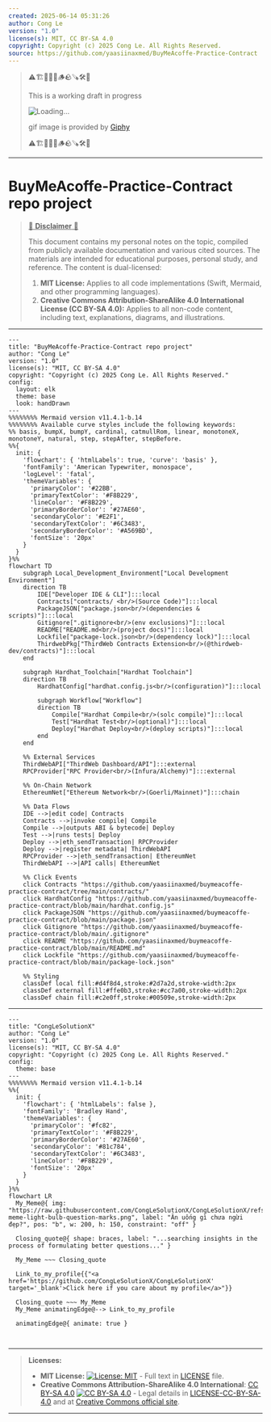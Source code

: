 ```yaml
---
created: 2025-06-14 05:31:26
author: Cong Le
version: "1.0"
license(s): MIT, CC BY-SA 4.0
copyright: Copyright (c) 2025 Cong Le. All Rights Reserved.
source: https://github.com/yaasiinaxmed/BuyMeAcoffe-Practice-Contract
---
```



> ⚠️🏗️🚧🦺🧱🪵🪨🪚🛠️👷
> 
> This is a working draft in progress
> 
> ![Loading...](https://media3.giphy.com/media/v1.Y2lkPTc5MGI3NjExb2U4aHJnYzZ4dHUyZ2g0a25ja21oM3UxNGo4b3AwNjFqd3VoM2Q3byZlcD12MV9pbnRlcm5hbF9naWZfYnlfaWQmY3Q9Zw/10zxDv7Hv5RF9C/giphy.gif)
>
> gif image is provided by [Giphy](https://giphy.com)
> 
> ⚠️🏗️🚧🦺🧱🪵🪨🪚🛠️👷


----


# BuyMeAcoffe-Practice-Contract repo project
> <ins>📢 **Disclaimer** 🚨</ins>
>
> This document contains my personal notes on the topic,
> compiled from publicly available documentation and various cited sources.
> The materials are intended for educational purposes, personal study, and reference.
> The content is dual-licensed:
> 1. **MIT License:** Applies to all code implementations (Swift, Mermaid, and other programming languages).
> 2. **Creative Commons Attribution-ShareAlike 4.0 International License (CC BY-SA 4.0):** Applies to all non-code content, including text, explanations, diagrams, and illustrations.
---


```mermaid
---
title: "BuyMeAcoffe-Practice-Contract repo project"
author: "Cong Le"
version: "1.0"
license(s): "MIT, CC BY-SA 4.0"
copyright: "Copyright (c) 2025 Cong Le. All Rights Reserved."
config:
  layout: elk
  theme: base
  look: handDrawn
---
%%%%%%%% Mermaid version v11.4.1-b.14
%%%%%%%% Available curve styles include the following keywords:
%% basis, bumpX, bumpY, cardinal, catmullRom, linear, monotoneX, monotoneY, natural, step, stepAfter, stepBefore.
%%{
  init: {
    'flowchart': { 'htmlLabels': true, 'curve': 'basis' },
    'fontFamily': 'American Typewriter, monospace',
    'logLevel': 'fatal',
    'themeVariables': {
      'primaryColor': '#22BB',
      'primaryTextColor': '#F8B229',
      'lineColor': '#F8B229',
      'primaryBorderColor': '#27AE60',
      'secondaryColor': '#E2F1',
      'secondaryTextColor': '#6C3483',
      'secondaryBorderColor': '#A569BD',
      'fontSize': '20px'
    }
  }
}%%
flowchart TD
    subgraph Local_Development_Environment["Local Development Environment"]
    direction TB
        IDE["Developer IDE & CLI"]:::local
        Contracts["contracts/ <br/>(Source Code)"]:::local
        PackageJSON["package.json<br/>(dependencies & scripts)"]:::local
        Gitignore[".gitignore<br/>(env exclusions)"]:::local
        README["README.md<br/>(project docs)"]:::local
        Lockfile["package-lock.json<br/>(dependency lock)"]:::local
        ThirdwebPkg["ThirdWeb Contracts Extension<br/>(@thirdweb-dev/contracts)"]:::local
    end

    subgraph Hardhat_Toolchain["Hardhat Toolchain"]
    direction TB
        HardhatConfig["hardhat.config.js<br/>(configuration)"]:::local
        
        subgraph Workflow["Workflow"]
        direction TB
            Compile["Hardhat Compile<br/>(solc compile)"]:::local
            Test["Hardhat Test<br/>(optional)"]:::local
            Deploy["Hardhat Deploy<br/>(deploy scripts)"]:::local
        end
    end

    %% External Services
    ThirdWebAPI["ThirdWeb Dashboard/API"]:::external
    RPCProvider["RPC Provider<br/>(Infura/Alchemy)"]:::external

    %% On-Chain Network
    EthereumNet["Ethereum Network<br/>(Goerli/Mainnet)"]:::chain

    %% Data Flows
    IDE -->|edit code| Contracts
    Contracts -->|invoke compile| Compile
    Compile -->|outputs ABI & bytecode| Deploy
    Test -->|runs tests| Deploy
    Deploy -->|eth_sendTransaction| RPCProvider
    Deploy -->|register metadata| ThirdWebAPI
    RPCProvider -->|eth_sendTransaction| EthereumNet
    ThirdWebAPI -->|API calls| EthereumNet

    %% Click Events
    click Contracts "https://github.com/yaasiinaxmed/buymeacoffe-practice-contract/tree/main/contracts/"
    click HardhatConfig "https://github.com/yaasiinaxmed/buymeacoffe-practice-contract/blob/main/hardhat.config.js"
    click PackageJSON "https://github.com/yaasiinaxmed/buymeacoffe-practice-contract/blob/main/package.json"
    click Gitignore "https://github.com/yaasiinaxmed/buymeacoffe-practice-contract/blob/main/.gitignore"
    click README "https://github.com/yaasiinaxmed/buymeacoffe-practice-contract/blob/main/README.md"
    click Lockfile "https://github.com/yaasiinaxmed/buymeacoffe-practice-contract/blob/main/package-lock.json"

    %% Styling
    classDef local fill:#d4f8d4,stroke:#2d7a2d,stroke-width:2px
    classDef external fill:#ffe0b3,stroke:#cc7a00,stroke-width:2px
    classDef chain fill:#c2e0ff,stroke:#00509e,stroke-width:2px

```

----

<!-- 
```mermaid
%% Current Mermaid version
info
```  -->


```mermaid
---
title: "CongLeSolutionX"
author: "Cong Le"
version: "1.0"
license(s): "MIT, CC BY-SA 4.0"
copyright: "Copyright (c) 2025 Cong Le. All Rights Reserved."
config:
  theme: base
---
%%%%%%%% Mermaid version v11.4.1-b.14
%%{
  init: {
    'flowchart': { 'htmlLabels': false },
    'fontFamily': 'Bradley Hand',
    'themeVariables': {
      'primaryColor': '#fc82',
      'primaryTextColor': '#F8B229',
      'primaryBorderColor': '#27AE60',
      'secondaryColor': '#81c784',
      'secondaryTextColor': '#6C3483',
      'lineColor': '#F8B229',
      'fontSize': '20px'
    }
  }
}%%
flowchart LR
  My_Meme@{ img: "https://raw.githubusercontent.com/CongLeSolutionX/CongLeSolutionX/refs/heads/main/assets/images/My-meme-light-bulb-question-marks.png", label: "Ăn uống gì chưa ngừi đẹp?", pos: "b", w: 200, h: 150, constraint: "off" }

  Closing_quote@{ shape: braces, label: "...searching insights in the process of formulating better questions..." }
    
  My_Meme ~~~ Closing_quote
    
  Link_to_my_profile{{"<a href='https://github.com/CongLeSolutionX/CongLeSolutionX' target='_blank'>Click here if you care about my profile</a>"}}

  Closing_quote ~~~ My_Meme
  My_Meme animatingEdge@--> Link_to_my_profile
  
  animatingEdge@{ animate: true }



```

---
>**Licenses:**
>
>- **MIT License:**  [![License: MIT](https://img.shields.io/badge/License-MIT-yellow.svg)](LICENSE) - Full text in [LICENSE](LICENSE) file.
>- **Creative Commons Attribution-ShareAlike 4.0 International**: [CC BY-SA 4.0](https://creativecommons.org/licenses/by-sa/4.0/) [![CC BY-SA 4.0](https://licensebuttons.net/l/by-sa/4.0/88x31.png)](https://creativecommons.org/licenses/by-sa/4.0/) - Legal details in [LICENSE-CC-BY-SA-4.0](THE_PAST/LICENSE-CC-BY-SA-4.0) and at [Creative Commons official site](https://creativecommons.org/licenses/by-sa/4.0/).
>
---